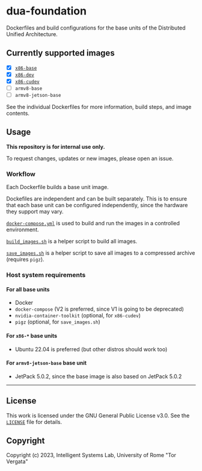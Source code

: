 # dua-foundation

Dockerfiles and build configurations for the base units of the Distributed Unified Architecture.

## Currently supported images

- [x] [`x86-base`](Dockerfile.x86-base)
- [x] [`x86-dev`](Dockerfile.x86-dev)
- [x] [`x86-cudev`](Dockerfile.x86-cudev)
- [ ] `armv8-base`
- [ ] `armv8-jetson-base`

See the individual Dockerfiles for more information, build steps, and image contents.

## Usage

**This repository is for internal use only.**

To request changes, updates or new images, please open an issue.

### Workflow

Each Dockerfile builds a base unit image.

Dockefiles are independent and can be built separately. This is to ensure that each base unit can be configured independently, since the hardware they support may vary.

[`docker-compose.yml`](docker-compose.yml) is used to build and run the images in a controlled environment.

[`build_images.sh`](build_images.sh) is a helper script to build all images.

[`save_images.sh`](save_images.sh) is a helper script to save all images to a compressed archive (requires `pigz`).

### Host system requirements

#### For all base units

- Docker
- `docker-compose` (V2 is preferred, since V1 is going to be deprecated)
- `nvidia-container-toolkit` (optional, for `x86-cudev`)
- `pigz` (optional, for `save_images.sh`)

#### For `x86-*` base units

- Ubuntu 22.04 is preferred (but other distros should work too)

#### For `armv8-jetson-base` base unit

- JetPack 5.0.2, since the base image is also based on JetPack 5.0.2

---

## License

This work is licensed under the GNU General Public License v3.0. See the [`LICENSE`](LICENSE) file for details.

## Copyright

Copyright (c) 2023, Intelligent Systems Lab, University of Rome "Tor Vergata"
